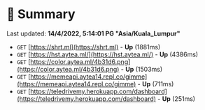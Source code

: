 # 📖 Summary
Last updated: **14/4/2022, 5:14:01 PG "Asia/Kuala_Lumpur"**

- `GET` [https://shrt.ml](https://shrt.ml) - **Up** (1881ms)
- `GET` [https://hst.aytea.ml/](https://hst.aytea.ml/) - **Up** (4386ms)
- `GET` [https://color.aytea.ml/4b31d6.png](https://color.aytea.ml/4b31d6.png) - **Up** (1503ms)
- `GET` [https://memeapi.aytea14.repl.co/gimme](https://memeapi.aytea14.repl.co/gimme) - **Up** (711ms)
- `GET` [https://teledrivemy.herokuapp.com/dashboard](https://teledrivemy.herokuapp.com/dashboard) - **Up** (251ms)

